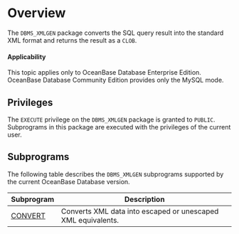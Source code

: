 Overview
===================================

The `DBMS_XMLGEN` package converts the SQL query result into the standard XML format and returns the result as a `CLOB`.


  <main id="notice" >
    <h4>Applicability</h4>
    <p>This topic applies only to OceanBase Database Enterprise Edition. OceanBase Database Community Edition provides only the MySQL mode. </p>
  </main>

Privileges
-------------------------------------

The `EXECUTE` privilege on the `DBMS_XMLGEN` package is granted to `PUBLIC`. Subprograms in this package are executed with the privileges of the current user.

Subprograms
--------------------------------------

The following table describes the `DBMS_XMLGEN` subprograms supported by the current OceanBase Database version.


| Subprogram | Description |
|--------------------------------------------------------|------------------------------|
| [CONVERT](../19700.dbms-xmlgen-oracle/200.convert-oracle.md) | Converts XML data into escaped or unescaped XML equivalents.  |



